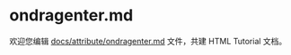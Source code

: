 ondragenter.md
===

欢迎您编辑 <a target="__blank" href="https://github.com/jaywcjlove/html-tutorial/blob/master/docs/attribute/ondragenter.md">docs/attribute/ondragenter.md</a> 文件，共建 HTML Tutorial 文档。